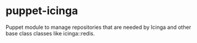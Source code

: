 # puppet-icinga
Puppet module to manage repositories that are needed by Icinga and other base class classes like icinga::redis.
